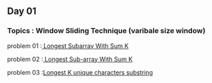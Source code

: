 ## Day 01
### Topics : Window Sliding Technique (varibale size window)

problem 01 :[ Longest Subarray With Sum K ](https://www.codingninjas.com/codestudio/problems/longest-subarray-with-sum-k_6682399?utm_source=youtube&utm_medium=affiliate&utm_campaign=striver_Arrayproblems)


problem 02 :[ Longest Sub-array With Sum K ](https://practice.geeksforgeeks.org/problems/longest-sub-array-with-sum-k0809/1)


problem 03 :[Longest K unique characters substring](https://practice.geeksforgeeks.org/problems/longest-k-unique-characters-substring0853/1)

